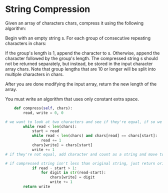 # String Compression

Given an array of characters chars, compress it using the following algorithm:

Begin with an empty string s. For each group of consecutive repeating characters in chars:

If the group's length is 1, append the character to s.
Otherwise, append the character followed by the group's length.
The compressed string s should not be returned separately, but instead, be stored in the input character array chars. Note that group lengths that are 10 or longer will be split into multiple characters in chars.

After you are done modifying the input array, return the new length of the array.

You must write an algorithm that uses only constant extra space.

```python
    def compress(self, chars):
        read, write = 0, 0

# we want to look at two characters and see if they're equal, if so we increment count
        while read < len(chars):
            start = read
            while read < len(chars) and chars[read] == chars[start]:
                read += 1
            chars[write] = chars[start]
            write += 1
# if they're not equal, add character and count as a string and move to next character

# if compressed string isn't less than original string, just return original
            if read - start > 1:
                for digit in str(read-start):
                    chars[write] = digit
                    write += 1
        return write
```
